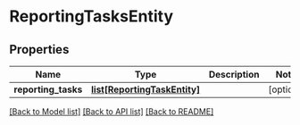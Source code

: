 # ReportingTasksEntity

## Properties
Name | Type | Description | Notes
------------ | ------------- | ------------- | -------------
**reporting_tasks** | [**list[ReportingTaskEntity]**](ReportingTaskEntity.md) |  | [optional] 

[[Back to Model list]](../README.md#documentation-for-models) [[Back to API list]](../README.md#documentation-for-api-endpoints) [[Back to README]](../README.md)


